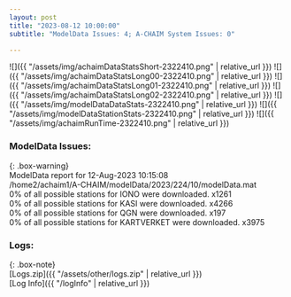 ```yaml
---
layout: post
title: "2023-08-12 10:00:00"
subtitle: "ModelData Issues: 4; A-CHAIM System Issues: 0"

---
```


![]({{ "/assets/img/achaimDataStatsShort-2322410.png" | relative_url }})
![]({{ "/assets/img/achaimDataStatsLong00-2322410.png" | relative_url }})
![]({{ "/assets/img/achaimDataStatsLong01-2322410.png" | relative_url }})
![]({{ "/assets/img/achaimDataStatsLong02-2322410.png" | relative_url }})
![]({{ "/assets/img/modelDataDataStats-2322410.png" | relative_url }})
![]({{ "/assets/img/modelDataStationStats-2322410.png" | relative_url }})
![]({{ "/assets/img/achaimRunTime-2322410.png" | relative_url }})


### ModelData Issues:  
  
{: .box-warning}  
 ModelData report for 12-Aug-2023 10:15:08   
 /home2/achaim1/A-CHAIM/modelData/2023/224/10/modelData.mat   
 0% of all possible stations for IONO were downloaded. x1261   
 0% of all possible stations for KASI were downloaded. x4266   
 0% of all possible stations for QGN were downloaded. x197   
 0% of all possible stations for KARTVERKET were downloaded. x3975   
  


### Logs:  
  
{: .box-note}  
[Logs.zip]({{ "/assets/other/logs.zip" | relative_url }})  
[Log Info]({{ "/logInfo" | relative_url }})  
